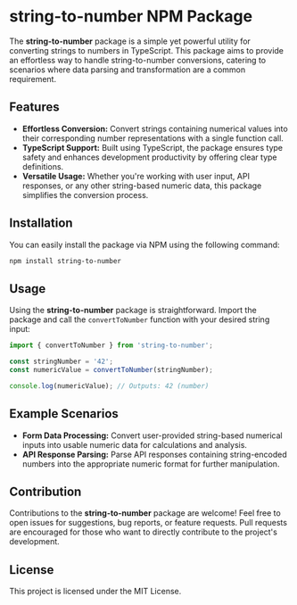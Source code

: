 # string-to-number NPM Package

The **string-to-number** package is a simple yet powerful utility for converting strings to numbers in TypeScript. This package aims to provide an effortless way to handle string-to-number conversions, catering to scenarios where data parsing and transformation are a common requirement.

## Features

- **Effortless Conversion:** Convert strings containing numerical values into their corresponding number representations with a single function call.
- **TypeScript Support:** Built using TypeScript, the package ensures type safety and enhances development productivity by offering clear type definitions.
- **Versatile Usage:** Whether you're working with user input, API responses, or any other string-based numeric data, this package simplifies the conversion process.

## Installation

You can easily install the package via NPM using the following command:

```bash
npm install string-to-number
```

## Usage

Using the **string-to-number** package is straightforward. Import the package and call the `convertToNumber` function with your desired string input:

```typescript
import { convertToNumber } from 'string-to-number';

const stringNumber = '42';
const numericValue = convertToNumber(stringNumber);

console.log(numericValue); // Outputs: 42 (number)
```

## Example Scenarios

- **Form Data Processing:** Convert user-provided string-based numerical inputs into usable numeric data for calculations and analysis.
- **API Response Parsing:** Parse API responses containing string-encoded numbers into the appropriate numeric format for further manipulation.

## Contribution

Contributions to the **string-to-number** package are welcome! Feel free to open issues for suggestions, bug reports, or feature requests. Pull requests are encouraged for those who want to directly contribute to the project's development.

## License

This project is licensed under the MIT License.
